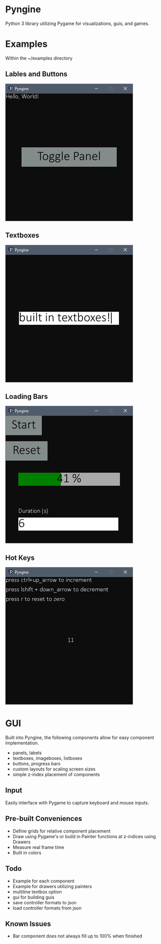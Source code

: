 # Pyngine
Python 3 library utilizing Pygame for visualizations, guis, and games.

# Examples
Within the ~/examples directory
## Lables and Buttons
![Labels and Buttons](/images/labels_buttons.png)

## Textboxes
![Textboxes](/images/textboxes.png)

## Loading Bars
![Loading Bars](/images/loading_bars.png)

## Hot Keys
![Hot Keys](/images/hot_keys.png)

# GUI
Built into Pyngine, the following components allow for easy component implementation.
- panels, labels
- textboxes, imageboxes, listboxes
- buttons, progress bars
- custom layouts for scaling screen sizes
- simple z-index placement of components

## Input
Easily interface with Pygame to capture keyboard and mouse inputs.

## Pre-built Conveniences
- Define grids for relative component placement
- Draw using Pygame's or build in Painter functions at z-indices using Drawers
- Measure real frame time
- Built in colors

## Todo
- Example for each component
- Example for drawers utilizing painters
- multiline textbox option
- gui for building guis
- save controller formats to json
- load controller formats from json

## Known Issues
- Bar component does not always fill up to 100% when finished
